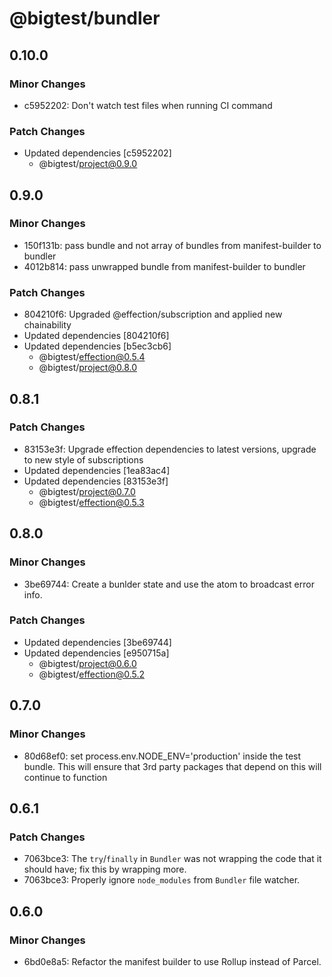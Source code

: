 # @bigtest/bundler

## 0.10.0

### Minor Changes

- c5952202: Don't watch test files when running CI command

### Patch Changes

- Updated dependencies [c5952202]
  - @bigtest/project@0.9.0

## 0.9.0

### Minor Changes

- 150f131b: pass bundle and not array of bundles from manifest-builder to bundler
- 4012b814: pass unwrapped bundle from manifest-builder to bundler

### Patch Changes

- 804210f6: Upgraded @effection/subscription and applied new chainability
- Updated dependencies [804210f6]
- Updated dependencies [b5ec3cb6]
  - @bigtest/effection@0.5.4
  - @bigtest/project@0.8.0

## 0.8.1

### Patch Changes

- 83153e3f: Upgrade effection dependencies to latest versions, upgrade to new style of subscriptions
- Updated dependencies [1ea83ac4]
- Updated dependencies [83153e3f]
  - @bigtest/project@0.7.0
  - @bigtest/effection@0.5.3

## 0.8.0

### Minor Changes

- 3be69744: Create a bunlder state and use the atom to broadcast error info.

### Patch Changes

- Updated dependencies [3be69744]
- Updated dependencies [e950715a]
  - @bigtest/project@0.6.0
  - @bigtest/effection@0.5.2

## 0.7.0

### Minor Changes

- 80d68ef0: set process.env.NODE_ENV='production' inside the test bundle. This
  will ensure that 3rd party packages that depend on this will continue
  to function

## 0.6.1

### Patch Changes

- 7063bce3: The `try`/`finally` in `Bundler` was not wrapping the code that it should have; fix this by wrapping more.
- 7063bce3: Properly ignore `node_modules` from `Bundler` file watcher.

## 0.6.0

### Minor Changes

- 6bd0e8a5: Refactor the manifest builder to use Rollup instead of Parcel.

